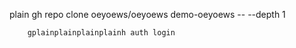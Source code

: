   plain gh repo clone oeyoews/oeyoews demo-oeyoews -- --depth 1
		
		gplainplainplainplainh auth login
